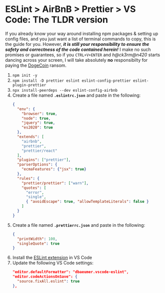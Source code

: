 # ESLint > AirBnB > Prettier > VS Code: The TLDR version

If you already know your way around installing npm packages & setting up config files, and you just want a list of terminal commands to copy, this is the guide for you. However, _**it is still your responsibility to ensure the safety and correctness of the code contained herein!**_ I make no such promises or guarantees, so if you `CTRL+V+ENTER` and _h@ck3rm@n420_ starts dancing across your screen, I will take absolutely **no** responsibilty for paying the [DogeCoin](https://dogecoin.com/) ransom.

1. `npm init -y`
1. `npm install -D prettier eslint eslint-config-prettier eslint-plugin-prettier`
1. `npx install-peerdeps --dev eslint-config-airbnb`
1. Create a file named **`.eslintrc.json`** and paste in the following:  
    ```json
    {
      "env": {
        "browser": true,
        "node": true,
        "jquery": true,
        "es2020": true
      },
      "extends": [
        "airbnb",
        "prettier",
        "prettier/react"
      ],
      "plugins": ["prettier"],
      "parserOptions": {
        "ecmaFeatures": {"jsx": true}
      },
      "rules": {
        "prettier/prettier": ["warn"],
        "quotes": [
          "error",
          "single",
          { "avoidEscape": true, "allowTemplateLiterals": false }
        ]
      }
    }
    ```
1. Create a file named **`.prettierrc.json`** and paste in the following:
    ```json
    {
      "printWidth": 100,
      "singleQuote": true
    }
    ```
1. Install the [ESLint extension](https://marketplace.visualstudio.com/items?itemName=dbaeumer.vscode-eslint) in VS Code
1. Update the following VS Code settings:
    ```json
    "editor.defaultFormatter": "dbaeumer.vscode-eslint",
    "editor.codeActionsOnSave": {
      "source.fixAll.eslint": true
    },
    ```